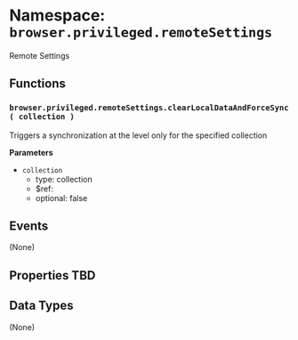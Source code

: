 # Namespace: `browser.privileged.remoteSettings`

Remote Settings

## Functions

### `browser.privileged.remoteSettings.clearLocalDataAndForceSync( collection )`

Triggers a synchronization at the level only for the specified collection

**Parameters**

- `collection`
  - type: collection
  - \$ref:
  - optional: false

## Events

(None)

## Properties TBD

## Data Types

(None)
